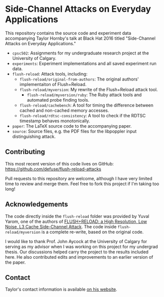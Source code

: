 Side-Channel Attacks on Everyday Applications
================================================================================

This repository contains the source code and experiment data accompanying Taylor
Hornby's talk at Black Hat 2016 titled "Side-Channel Attacks on Everyday
Applications."

- `cpsc502`: Assignments for my undergraduate research project at the University of Calgary.
- `experiments`: Experiment implementations and all saved experiment run data.
- `flush-reload`: Attack tools, including:
    - `flush-reload/original-from-authors`: The original authors' implementaiton of Flush+Reload.
    - `flush-reload/myversion`: My rewrite of the Flush+Reload attack tool. 
        - `flush-reload/myversion/ruby`: The Ruby attack tools and automated probe finding tools.
    - `flush-reload/cachebench`: A tool for timing the difference between cached and non-cached memory accesses.
    - `flush-reload/rdtsc-consistency`: A tool to check if the RDTSC timestamp behaves monotonically.
- `paper`: The LaTeX source code to the accompanying paper.
- `source`: Source files, e.g. the PDF files for the libpoppler input distinguishing attack.

Contributing
------------

This most recent version of this code lives on GitHub:
https://github.com/defuse/flush-reload-attacks

Pull requests to this repository are welcome, although I have very limited time
to review and merge them. Feel free to fork this project if I'm taking too long!

Acknowledgements
----------------

The code directly inside the `flush-reload` folder was provided by Yuval Yarom,
one of the authors of [FLUSH+RELOAD: a High Resolution, Low Noise, L3 Cache
Side-Channel Attack](https://eprint.iacr.org/2013/448.pdf). The code inside
`flush-reload/myversion` is a complete re-write, based on the original code.

I would like to thank Prof. John Aycock at the University of Calgary for serving
as my advisor when I was working on this project for my undergrad thesis. Our
discussions helped carry the project to the results included here. He also
contributed edits and improvements to an earlier version of the paper.

Contact
-------

Taylor's contact information is available [on his
website](https://defuse.ca/contact.htm).
